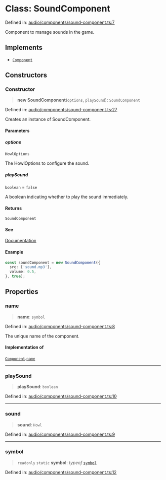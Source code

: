# Class: SoundComponent

Defined in: [audio/components/sound-component.ts:7](https://github.com/Forge-Game-Engine/Forge/blob/5b90130e2e0c679482e3bd31c32cbea9b4cffce1/src/audio/components/sound-component.ts#L7)

Component to manage sounds in the game.

## Implements

- [`Component`](../interfaces/Component.md)

## Constructors

### Constructor

> **new SoundComponent**(`options`, `playSound`): `SoundComponent`

Defined in: [audio/components/sound-component.ts:27](https://github.com/Forge-Game-Engine/Forge/blob/5b90130e2e0c679482e3bd31c32cbea9b4cffce1/src/audio/components/sound-component.ts#L27)

Creates an instance of SoundComponent.

#### Parameters

##### options

`HowlOptions`

The HowlOptions to configure the sound.

##### playSound

`boolean` = `false`

A boolean indicating whether to play the sound immediately.

#### Returns

`SoundComponent`

#### See

[Documentation](https://github.com/goldfire/howler.js#documentation|Howler.js)

#### Example

```ts
const soundComponent = new SoundComponent({
  src: ['sound.mp3'],
  volume: 0.5,
}, true);
```

## Properties

### name

> **name**: `symbol`

Defined in: [audio/components/sound-component.ts:8](https://github.com/Forge-Game-Engine/Forge/blob/5b90130e2e0c679482e3bd31c32cbea9b4cffce1/src/audio/components/sound-component.ts#L8)

The unique name of the component.

#### Implementation of

[`Component`](../interfaces/Component.md).[`name`](../interfaces/Component.md#name)

***

### playSound

> **playSound**: `boolean`

Defined in: [audio/components/sound-component.ts:10](https://github.com/Forge-Game-Engine/Forge/blob/5b90130e2e0c679482e3bd31c32cbea9b4cffce1/src/audio/components/sound-component.ts#L10)

***

### sound

> **sound**: `Howl`

Defined in: [audio/components/sound-component.ts:9](https://github.com/Forge-Game-Engine/Forge/blob/5b90130e2e0c679482e3bd31c32cbea9b4cffce1/src/audio/components/sound-component.ts#L9)

***

### symbol

> `readonly` `static` **symbol**: *typeof* [`symbol`](#symbol)

Defined in: [audio/components/sound-component.ts:12](https://github.com/Forge-Game-Engine/Forge/blob/5b90130e2e0c679482e3bd31c32cbea9b4cffce1/src/audio/components/sound-component.ts#L12)
